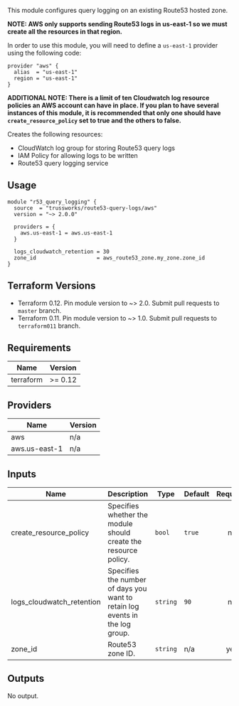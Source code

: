 This module configures query logging on an existing Route53 hosted zone.

**NOTE: AWS only supports sending Route53 logs in us-east-1 so we must create all the resources in that region.**

In order to use this module, you will need to define a `us-east-1` provider using the following code:

```hcl
provider "aws" {
  alias  = "us-east-1"
  region = "us-east-1"
}
```

**ADDITIONAL NOTE: There is a limit of ten Cloudwatch log resource policies an AWS account can have in place. If you plan to have several instances of this module, it is recommended that only one should have `create_resource_policy` set to true and the others to false.**

Creates the following resources:

- CloudWatch log group for storing Route53 query logs
- IAM Policy for allowing logs to be written
- Route53 query logging service

## Usage

```hcl
module "r53_query_logging" {
  source  = "trussworks/route53-query-logs/aws"
  version = "~> 2.0.0"

  providers = {
    aws.us-east-1 = aws.us-east-1
  }

  logs_cloudwatch_retention = 30
  zone_id                   = aws_route53_zone.my_zone.zone_id
}
```

## Terraform Versions

- Terraform 0.12. Pin module version to ~> 2.0. Submit pull requests to `master` branch.
- Terraform 0.11. Pin module version to ~> 1.0. Submit pull requests to `terraform011` branch.

<!-- BEGINNING OF PRE-COMMIT-TERRAFORM DOCS HOOK -->
## Requirements

| Name | Version |
|------|---------|
| terraform | >= 0.12 |

## Providers

| Name | Version |
|------|---------|
| aws | n/a |
| aws.us-east-1 | n/a |

## Inputs

| Name | Description | Type | Default | Required |
|------|-------------|------|---------|:--------:|
| create\_resource\_policy | Specifies whether the module should create the resource policy. | `bool` | `true` | no |
| logs\_cloudwatch\_retention | Specifies the number of days you want to retain log events in the log group. | `string` | `90` | no |
| zone\_id | Route53 zone ID. | `string` | n/a | yes |

## Outputs

No output.

<!-- END OF PRE-COMMIT-TERRAFORM DOCS HOOK -->
